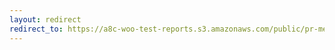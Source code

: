 ```yaml
---
layout: redirect
redirect_to: https://a8c-woo-test-reports.s3.amazonaws.com/public/pr-merge/40725/e2e/index.html
---
```

